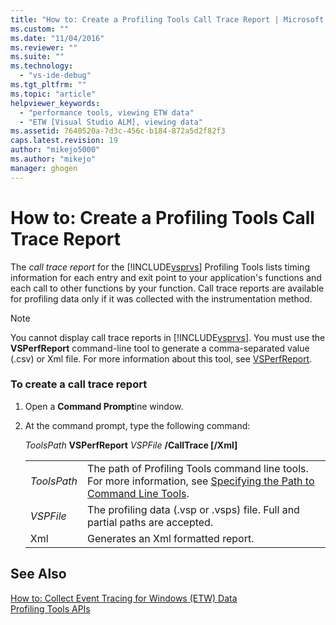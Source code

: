 ```yaml
---
title: "How to: Create a Profiling Tools Call Trace Report | Microsoft Docs"
ms.custom: ""
ms.date: "11/04/2016"
ms.reviewer: ""
ms.suite: ""
ms.technology: 
  - "vs-ide-debug"
ms.tgt_pltfrm: ""
ms.topic: "article"
helpviewer_keywords: 
  - "performance tools, viewing ETW data"
  - "ETW [Visual Studio ALM], viewing data"
ms.assetid: 7640520a-7d3c-456c-b184-872a5d2f82f3
caps.latest.revision: 19
author: "mikejo5000"
ms.author: "mikejo"
manager: ghogen
---
```

# How to: Create a Profiling Tools Call Trace Report
The  *call trace report* for the [!INCLUDE[vsprvs](../code-quality/includes/vsprvs_md.md)] Profiling Tools lists timing information for each entry and exit point to your application's functions and each call to other functions by your function. Call trace reports are available for profiling data only if it was collected with the instrumentation method.  
  
> [!NOTE]
>  You cannot display call trace reports in [!INCLUDE[vsprvs](../code-quality/includes/vsprvs_md.md)]. You must use the **VSPerfReport** command-line tool to generate a comma-separated value (.csv) or Xml file. For more information about this tool, see [VSPerfReport](../profiling/vsperfreport.md).  
  
### To create a call trace report  
  
1.  Open a **Command Prompt**ine window.  
  
2.  At the command prompt, type the following command:  
  
     *ToolsPath* **VSPerfReport** *VSPFile*  **/CallTrace [/Xml]**  
  
    |||  
    |-|-|  
    |*ToolsPath*|The path of Profiling Tools command line tools. For more information, see [Specifying the Path to Command Line Tools](../profiling/specifying-the-path-to-profiling-tools-command-line-tools.md).|  
    |*VSPFile*|The profiling data (.vsp or .vsps) file. Full and partial paths are accepted.|  
    |Xml|Generates an Xml formatted report.|  
  
## See Also  
 [How to: Collect Event Tracing for Windows (ETW) Data](../profiling/how-to-collect-event-tracing-for-windows-etw-data.md)   
 [Profiling Tools APIs](../profiling/profiling-tools-apis.md)